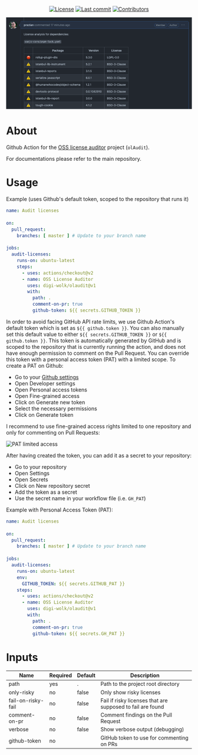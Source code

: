 <div align="center">

[![License](https://img.shields.io/github/license/digi-wolk/olaudit-action?color=blue&label=License&style=flat-square)](https://github.com/digi-wolk/olaudit-action/blob/main/LICENSE.md)
[![Last commit](https://img.shields.io/github/last-commit/digi-wolk/olaudit-action.svg?color=blue&style=flat-square)](https://github.com/digi-wolk/olaudit-action/commits/main)
[![Contributors](https://img.shields.io/github/contributors/digi-wolk/olaudit-action?color=blue&style=flat-square)](https://github.com/digi-wolk/olaudit-action/graphs/contributors)


![olAudit Github PR Comment.png](assets/screenshots/olaudit-github-pr-comment-1.png?v=1)

</div>

# About

Github Action for the [OSS license auditor](https://github.com/digi-wolk/oss-license-auditor) project (`olAudit`).

For documentations please refer to the main repository.

# Usage

Example (uses Github's default token, scoped to the repository that runs it)

```yaml
name: Audit licenses

on:
  pull_request:
    branches: [ master ] # Update to your branch name

jobs:
  audit-licenses:
    runs-on: ubuntu-latest
    steps:
      - uses: actions/checkout@v2
      - name: OSS License Auditor
        uses: digi-wolk/olaudit@v1
        with:
          path: .
          comment-on-pr: true
          github-token: ${{ secrets.GITHUB_TOKEN }}
```

In order to avoid facing GitHub API rate limits, we use Github Action's default token which is set 
as `${{ github.token }}`. You can also manually set this default value to either
`${{ secrets.GITHUB_TOKEN }}` or `${{ github.token }}`.
This token is automatically generated by GitHub and is scoped to the repository that is currently running the action,
and does not have enough permission to comment on the Pull Request. You can override this token with a personal 
access token (PAT) with a limited scope.
To create a PAT on Github:
- Go to your [Github settings](https://github.com/settings/profile)
- Open Developer settings
- Open Personal access tokens
- Open Fine-grained access
- Click on Generate new token
- Select the necessary permissions
- Click on Generate token

I recommend to use fine-grained access rights limited to one repository and only for commenting on Pull Requests:

![PAT limited access](assets/screenshots/pat-limited-access.png)

After having created the token, you can add it as a secret to your repository:
- Go to your repository
- Open Settings
- Open Secrets
- Click on New repository secret
- Add the token as a secret
- Use the secret name in your workflow file (i.e. `GH_PAT`)

Example with Personal Access Token (PAT):

```yaml
name: Audit licenses

on:
  pull_request:
    branches: [ master ] # Update to your branch name

jobs:
  audit-licenses:
    runs-on: ubuntu-latest
    env:
      GITHUB_TOKEN: ${{ secrets.GITHUB_PAT }}
    steps:
      - uses: actions/checkout@v2
      - name: OSS License Auditor
        uses: digi-wolk/olaudit@v1
        with:
          path: .
          comment-on-pr: true
          github-token: ${{ secrets.GH_PAT }}
```

# Inputs

| Name               | Required | Default | Description                                                |
|--------------------|----------|---------|------------------------------------------------------------|
| path               | yes      | .       | Path to the project root directory                         |
| only-risky         | no       | false   | Only show risky licenses                                   |
| fail-on-risky-fail | no       | false   | Fail if risky licenses that are supposed to fail are found |
| comment-on-pr      | no       | false   | Comment findings on the Pull Request                       |
| verbose            | no       | false   | Show verbose output (debugging)                            |
| github-token       | no       |         | GitHub token to use for commenting on PRs                  |

